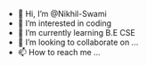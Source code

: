 - 👋 Hi, I’m @Nikhil-Swami
- 👀 I’m interested in coding 
- 🌱 I’m currently learning B.E CSE
- 💞️ I’m looking to collaborate on ...
- 📫 How to reach me ...

<!---
Nikhil-Swami/Nikhil-Swami is a ✨ special ✨ repository because its `README.md` (this file) appears on your GitHub profile.
You can click the Preview link to take a look at your changes.
--->
